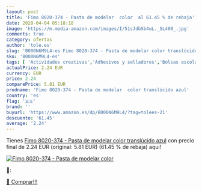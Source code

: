 ```yaml
---
layout: post
title: 'Fimo 8020-374 - Pasta de modelar  color  al 61.45 % de rebaja'
date: 2020-04-04 05:18:18
image: 'https://m.media-amazon.com/images/I/51sJdbSb4uL._SL400_.jpg'
comments: true
category: ofertas
author: 'tole.es'
slug: 'B000N6M9L4-es Fimo 8020-374 - Pasta de modelar color translúcido azul'
sku: 'B000N6M9L4-es'
tags: [ 'Actividades creativas','Adhesivos y selladores','Bolsas escolares','Bricolaje y herramientas','Cuchillos de cocina','Equipaje','Ferretería','Hogar y cocina','Juegos de cuchillos de cocina','Juguetes','Juguetes y juegos','Lápices de colores para niños','Material de escritura y dibujo para niños','Mochilas, estuches y sets escolares','Pegamentos instantáneos','Utensilios de cocina','fimo', ]
actualPrice: 2.24 EUR
currency: EUR
price: 2.24
comparePrice: 5.81 EUR
prodname: 'Fimo 8020-374 - Pasta de modelar  color translúcido azul'
country: 'es'
flag: '🇪🇸'
brand: ''
buyurl: 'https://www.amazon.es/dp/B000N6M9L4/?tag=tolees-21'
descuento: '61.45'
average: '2.24'
---
```


Tienes [Fimo 8020-374 - Pasta de modelar  color translúcido azul](https://www.amazon.es/dp/B000N6M9L4/?tag=tolees-21) con precio final de  2.24 EUR (original: 5.81 EUR) (61.45 %  de rebaja) aqui!

[![Fimo 8020-374 - Pasta de modelar  color ](https://m.media-amazon.com/images/I/51sJdbSb4uL._SL400_.jpg)](https://www.amazon.es/dp/B000N6M9L4/?tag=tolees-21)

🔎:


[🛒 Comprar!!!](https://www.amazon.es/dp/B000N6M9L4/?tag=tolees-21)
